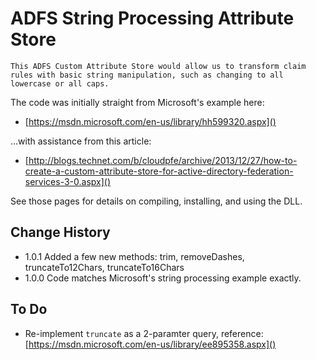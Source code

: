 ADFS String Processing Attribute Store
======================================

    This ADFS Custom Attribute Store would allow us to transform claim rules with basic string manipulation, such as changing to all lowercase or all caps.
    
The code was initially straight from Microsoft's example here:

* [https://msdn.microsoft.com/en-us/library/hh599320.aspx]()

...with assistance from this article:

* [http://blogs.technet.com/b/cloudpfe/archive/2013/12/27/how-to-create-a-custom-attribute-store-for-active-directory-federation-services-3-0.aspx]()

See those pages for details on compiling, installing, and using the DLL.

## Change History ##
 
 - 1.0.1 Added a few new methods: trim, removeDashes, truncateTo12Chars, truncateTo16Chars
 - 1.0.0 Code matches Microsoft's string processing example exactly.
 
## To Do ##

 - Re-implement `truncate` as a 2-paramter query, reference: [https://msdn.microsoft.com/en-us/library/ee895358.aspx]()

